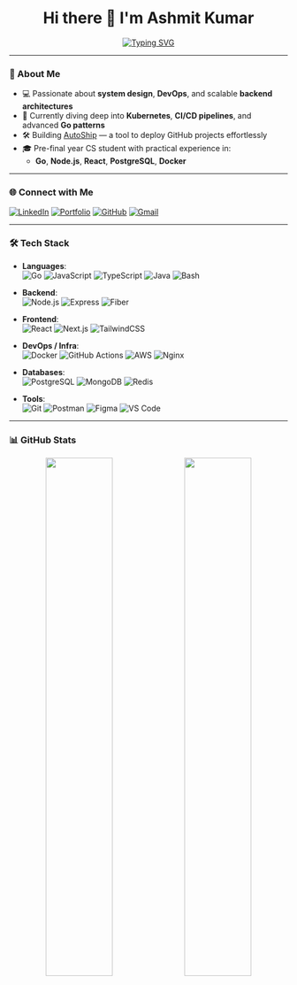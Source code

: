<h1 align="center">Hi there 👋 I'm Ashmit Kumar</h1>

<p align="center">
  <a href="https://git.io/typing-svg">
    <img src="https://readme-typing-svg.demolab.com?font=Fira+Code&pause=1000&color=00F7FF&center=true&width=600&lines=DevOps+Practitioner;Backend+Engineer;Full+Stack+Developer&fontSize=28" alt="Typing SVG" />
  </a>
</p>

---

### 🚀 About Me

- 💻 Passionate about **system design**, **DevOps**, and scalable **backend architectures**
- 🌱 Currently diving deep into **Kubernetes**, **CI/CD pipelines**, and advanced **Go patterns**
- 🛠️ Building [AutoShip](https://github.com/Ashmit-Kumar/Auto-Ship) — a tool to deploy GitHub projects effortlessly
- 🎓 Pre-final year CS student with practical experience in:
  - **Go**, **Node.js**, **React**, **PostgreSQL**, **Docker**

---

### 🌐 Connect with Me

[![LinkedIn](https://img.shields.io/badge/LinkedIn-blue?style=flat&logo=linkedin)](https://www.linkedin.com/in/ashmitkumar1020/)
[![Portfolio](https://img.shields.io/badge/Portfolio-%23000000.svg?style=flat&logo=firefox&logoColor=white)](https://ashmitkumar.vercel.app/)
[![GitHub](https://img.shields.io/badge/GitHub-%23121011.svg?style=flat&logo=github&logoColor=white)](https://github.com/Ashmit-Kumar)
[![Gmail](https://img.shields.io/badge/Gmail-red?style=flat&logo=gmail&logoColor=white)](mailto:ashmitkumar1020@gmail.com)

---

### 🛠️ Tech Stack

- **Languages**:  
  ![Go](https://img.shields.io/badge/-Go-00ADD8?style=flat&logo=go&logoColor=white)
  ![JavaScript](https://img.shields.io/badge/-JavaScript-F7DF1E?style=flat&logo=javascript&logoColor=black)
  ![TypeScript](https://img.shields.io/badge/-TypeScript-3178C6?style=flat&logo=typescript&logoColor=white)
  ![Java](https://img.shields.io/badge/-Java-007396?style=flat&logo=java&logoColor=white)
  ![Bash](https://img.shields.io/badge/-Bash-4EAA25?style=flat&logo=gnubash&logoColor=white)

- **Backend**:  
  ![Node.js](https://img.shields.io/badge/-Node.js-339933?style=flat&logo=nodedotjs&logoColor=white)
  ![Express](https://img.shields.io/badge/-Express-000000?style=flat&logo=express&logoColor=white)
  ![Fiber](https://img.shields.io/badge/-Fiber-00c7b7?style=flat&logo=fiber&logoColor=white)

- **Frontend**:  
  ![React](https://img.shields.io/badge/-React-61DAFB?style=flat&logo=react&logoColor=black)
  ![Next.js](https://img.shields.io/badge/-Next.js-000000?style=flat&logo=nextdotjs&logoColor=white)
  ![TailwindCSS](https://img.shields.io/badge/-TailwindCSS-38B2AC?style=flat&logo=tailwindcss&logoColor=white)

- **DevOps / Infra**:  
  ![Docker](https://img.shields.io/badge/-Docker-2496ED?style=flat&logo=docker&logoColor=white)
  ![GitHub Actions](https://img.shields.io/badge/-GitHub%20Actions-2088FF?style=flat&logo=githubactions&logoColor=white)
  ![AWS](https://img.shields.io/badge/-AWS-232F3E?style=flat&logo=amazonaws&logoColor=white)
  ![Nginx](https://img.shields.io/badge/-Nginx-009639?style=flat&logo=nginx&logoColor=white)

- **Databases**:  
  ![PostgreSQL](https://img.shields.io/badge/-PostgreSQL-336791?style=flat&logo=postgresql&logoColor=white)
  ![MongoDB](https://img.shields.io/badge/-MongoDB-47A248?style=flat&logo=mongodb&logoColor=white)
  ![Redis](https://img.shields.io/badge/-Redis-DC382D?style=flat&logo=redis&logoColor=white)

- **Tools**:  
  ![Git](https://img.shields.io/badge/-Git-F05032?style=flat&logo=git&logoColor=white)
  ![Postman](https://img.shields.io/badge/-Postman-FF6C37?style=flat&logo=postman&logoColor=white)
  ![Figma](https://img.shields.io/badge/-Figma-F24E1E?style=flat&logo=figma&logoColor=white)
  ![VS Code](https://img.shields.io/badge/-VSCode-007ACC?style=flat&logo=visualstudiocode&logoColor=white)

---

### 📊 GitHub Stats

<div align="center">
  <img src="https://github-readme-stats.vercel.app/api?username=Ashmit-Kumar&show_icons=true&theme=radical&include_all_commits=true&count_private=true&hide_border=false" width="49%" />
  <img src="https://github-readme-stats.vercel.app/api/top-langs/?username=Ashmit-Kumar&layout=compact&theme=radical&hide_border=false" width="49%" />
</div>

